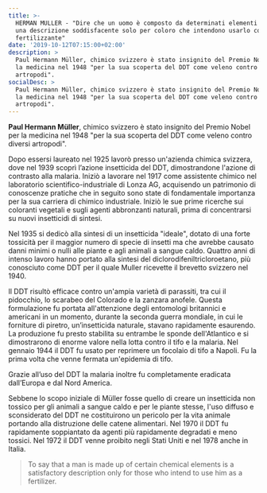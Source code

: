 ```yaml
---
title: >-
  HERMAN MULLER - "Dire che un uomo è composto da determinati elementi chimici è
  una descrizione soddisfacente solo per coloro che intendono usarlo come
  fertilizzante"
date: '2019-10-12T07:15:00+02:00'
description: >
  Paul Hermann Müller, chimico svizzero è stato insignito del Premio Nobel per
  la medicina nel 1948 "per la sua scoperta del DDT come veleno contro diversi
  artropodi".
socialDesc: >
  Paul Hermann Müller, chimico svizzero è stato insignito del Premio Nobel per
  la medicina nel 1948 "per la sua scoperta del DDT come veleno contro diversi
  artropodi".
---
```

**Paul Hermann Müller**, chimico svizzero è stato insignito del Premio Nobel per la medicina nel 1948 "per la sua scoperta del DDT come veleno contro diversi artropodi".

Dopo essersi laureato nel 1925 lavorò presso un'azienda chimica svizzera, dove nel 1939 scoprì l’azione insetticida del DDT, dimostrandone l'azione di contrasto alla malaria. Iniziò a lavorare nel 1917 come assistente chimico nel laboratorio scientifico-industriale di Lonza AG, acquisendo un patrimonio di conoscenze pratiche che in seguito sono state di fondamentale importanza per la sua carriera di chimico industriale. Iniziò le sue prime ricerche sui coloranti vegetali e sugli agenti abbronzanti naturali, prima di concentrarsi su nuovi insetticidi di sintesi.

Nel 1935 si dedicò alla sintesi di un insetticida "ideale", dotato di una forte tossicità per il maggior numero di specie di insetti ma che avrebbe causato danni minimi o nulli alle piante e agli animali a sangue caldo. Quattro anni di intenso lavoro hanno portato alla sintesi del diclorodifeniltricloroetano, più conosciuto come DDT per il quale Muller ricevette il brevetto svizzero nel 1940.

Il DDT risultò efficace contro un'ampia varietà di parassiti, tra cui il pidocchio, lo scarabeo del Colorado e la zanzara anofele. Questa formulazione fu portata all'attenzione degli entomologi britannici e americani in un momento, durante la seconda guerra mondiale, in cui le forniture di piretro, un’insetticida naturale, stavano rapidamente esaurendo. La produzione fu presto stabilita su entrambe le sponde dell'Atlantico e si dimostrarono di enorme valore nella lotta contro il tifo e la malaria. Nel gennaio 1944 il DDT fu usato per reprimere un focolaio di tifo a Napoli. Fu la prima volta che venne fermata un'epidemia di tifo.

Grazie all’uso del DDT la malaria inoltre fu completamente eradicata dall’Europa e dal Nord America.

Sebbene lo scopo iniziale di Müller fosse quello di creare un insetticida non tossico per gli animali a sangue caldo e per le piante stesse, l'uso diffuso e sconsiderato del DDT ne costituirono un pericolo per la vita animale portando alla distruzione delle catene alimentari. Nel 1970 il DDT fu rapidamente soppiantato da agenti più rapidamente degradati e meno tossici. Nel 1972 il DDT venne proibito negli Stati Uniti e nel 1978 anche in Italia.

> To say that a man is made up of certain chemical elements is a satisfactory description only for those who intend to use him as a fertilizer.
